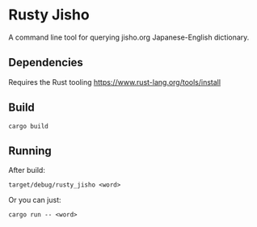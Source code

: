 # Rusty Jisho

A command line tool for querying jisho.org Japanese-English dictionary.

## Dependencies

Requires the Rust tooling https://www.rust-lang.org/tools/install

## Build

    cargo build

## Running

After build:

    target/debug/rusty_jisho <word>

Or you can just:

    cargo run -- <word>
